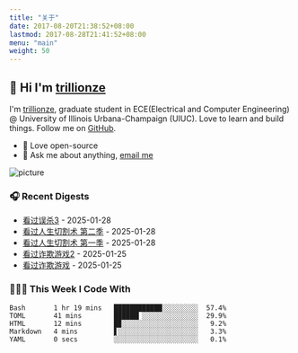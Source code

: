 ```yaml
---
title: "关于"
date: 2017-08-20T21:38:52+08:00
lastmod: 2017-08-28T21:41:52+08:00
menu: "main"
weight: 50
---
```


## 👋 Hi I'm [trillionze](https://www.trillionze.com)

I'm [trillionze](https://www.trillionze.com), graduate student in ECE(Electrical and Computer Engineering) @ University of Illinois Urbana-Champaign (UIUC). Love to learn and build things. Follow me on [GitHub](https://github.com/trillionze).

- 💼 Love open-source
- 💬 Ask me about anything, [email me](trillionze@163.com)

![picture](https://image.pseudoyu.com/images/dino.gif)

### 🎧 Recent Digests

<!-- douban starts -->
* <a href='http://movie.douban.com/subject/35815771/' target='_blank'>看过误杀3</a> - 2025-01-28
* <a href='http://movie.douban.com/subject/35783948/' target='_blank'>看过人生切割术 第二季</a> - 2025-01-28
* <a href='http://movie.douban.com/subject/34885342/' target='_blank'>看过人生切割术 第一季</a> - 2025-01-28
* <a href='http://movie.douban.com/subject/3685955/' target='_blank'>看过诈欺游戏2</a> - 2025-01-25
* <a href='http://movie.douban.com/subject/2018076/' target='_blank'>看过诈欺游戏</a> - 2025-01-25
<!-- douban ends -->

### 👨🏻‍💻 This Week I Code With

<!-- code_time starts -->

```text
Bash       1 hr 19 mins   ████████████░░░░░░░░░  57.4%
TOML       41 mins        ██████▎░░░░░░░░░░░░░░  29.9%
HTML       12 mins        █▉░░░░░░░░░░░░░░░░░░░   9.2%
Markdown   4 mins         ▋░░░░░░░░░░░░░░░░░░░░   3.3%
YAML       0 secs         ░░░░░░░░░░░░░░░░░░░░░   0.1%
```

<!-- code_time ends -->